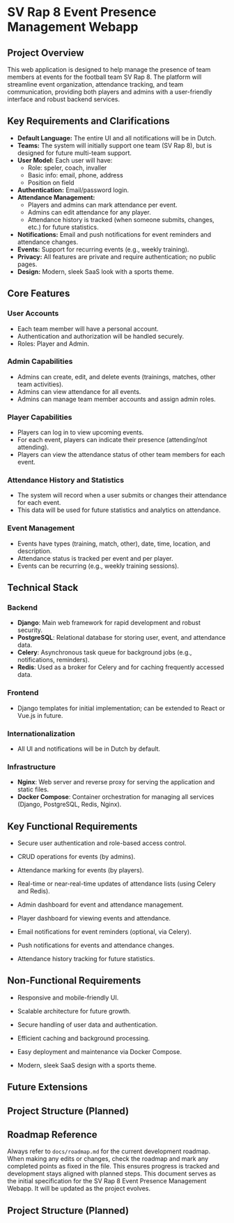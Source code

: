 # SV Rap 8 Event Presence Management Webapp

## Project Overview
This web application is designed to help manage the presence of team members at events for the football team SV Rap 8. The platform will streamline event organization, attendance tracking, and team communication, providing both players and admins with a user-friendly interface and robust backend services.

## Key Requirements and Clarifications

- **Default Language:** The entire UI and all notifications will be in Dutch.
- **Teams:** The system will initially support one team (SV Rap 8), but is designed for future multi-team support.
- **User Model:** Each user will have:
	- Role: speler, coach, invaller
	- Basic info: email, phone, address
	- Position on field
- **Authentication:** Email/password login.
- **Attendance Management:**
	- Players and admins can mark attendance per event.
	- Admins can edit attendance for any player.
	- Attendance history is tracked (when someone submits, changes, etc.) for future statistics.
- **Notifications:** Email and push notifications for event reminders and attendance changes.
- **Events:** Support for recurring events (e.g., weekly training).
- **Privacy:** All features are private and require authentication; no public pages.
- **Design:** Modern, sleek SaaS look with a sports theme.

## Core Features

### User Accounts
- Each team member will have a personal account.
- Authentication and authorization will be handled securely.
- Roles: Player and Admin.

### Admin Capabilities
- Admins can create, edit, and delete events (trainings, matches, other team activities).
- Admins can view attendance for all events.
- Admins can manage team member accounts and assign admin roles.

### Player Capabilities
- Players can log in to view upcoming events.
- For each event, players can indicate their presence (attending/not attending).
- Players can view the attendance status of other team members for each event.

### Attendance History and Statistics
- The system will record when a user submits or changes their attendance for each event.
- This data will be used for future statistics and analytics on attendance.

### Event Management
- Events have types (training, match, other), date, time, location, and description.
- Attendance status is tracked per event and per player.
- Events can be recurring (e.g., weekly training sessions).

## Technical Stack

### Backend
- **Django**: Main web framework for rapid development and robust security.
- **PostgreSQL**: Relational database for storing user, event, and attendance data.
- **Celery**: Asynchronous task queue for background jobs (e.g., notifications, reminders).
- **Redis**: Used as a broker for Celery and for caching frequently accessed data.

### Frontend
- Django templates for initial implementation; can be extended to React or Vue.js in future.

### Internationalization
- All UI and notifications will be in Dutch by default.

### Infrastructure
- **Nginx**: Web server and reverse proxy for serving the application and static files.
- **Docker Compose**: Container orchestration for managing all services (Django, PostgreSQL, Redis, Nginx).

## Key Functional Requirements
- Secure user authentication and role-based access control.
- CRUD operations for events (by admins).
- Attendance marking for events (by players).
- Real-time or near-real-time updates of attendance lists (using Celery and Redis).
- Admin dashboard for event and attendance management.
- Player dashboard for viewing events and attendance.
- Email notifications for event reminders (optional, via Celery).

- Push notifications for events and attendance changes.
- Attendance history tracking for future statistics.

## Non-Functional Requirements
- Responsive and mobile-friendly UI.
- Scalable architecture for future growth.
- Secure handling of user data and authentication.
- Efficient caching and background processing.
- Easy deployment and maintenance via Docker Compose.

- Modern, sleek SaaS design with a sports theme.
## Future Extensions


## Project Structure (Planned)


## Roadmap Reference
Always refer to `docs/roadmap.md` for the current development roadmap. When making any edits or changes, check the roadmap and mark any completed points as fixed in the file. This ensures progress is tracked and development stays aligned with planned steps.
This document serves as the initial specification for the SV Rap 8 Event Presence Management Webapp. It will be updated as the project evolves.
## Project Structure (Planned)
